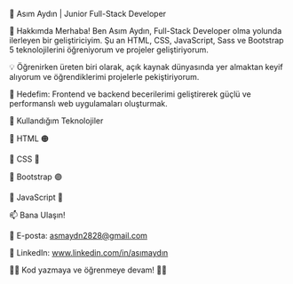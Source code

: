 🌟 Asım Aydın | Junior Full-Stack Developer

🚀 Hakkımda
Merhaba! Ben Asım Aydın, Full-Stack Developer olma yolunda ilerleyen bir geliştiriciyim. Şu an HTML, CSS, JavaScript, Sass ve Bootstrap 5 teknolojilerini öğreniyorum ve projeler geliştiriyorum.

💡 Öğrenirken üreten biri olarak, açık kaynak dünyasında yer almaktan keyif alıyorum ve öğrendiklerimi projelerle pekiştiriyorum.

🔎 Hedefim: Frontend ve backend becerilerimi geliştirerek güçlü ve performanslı web uygulamaları oluşturmak.


🚀 Kullandığım Teknolojiler

🔹 HTML 🟠

🔹 CSS 🔵

🔹 Bootstrap 🟣

🔹 JavaScript 💛


📫 Bana Ulaşın!

📧 E-posta: asmaydn2828@gmail.com

💼 LinkedIn: www.linkedin.com/in/asımaydın

👨‍💻 Kod yazmaya ve öğrenmeye devam! 🚀✨
